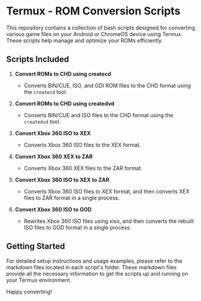 # Termux - ROM Conversion Scripts

This repository contains a collection of bash scripts designed for converting various game files on your Android or ChromeOS device using Termux. These scripts help manage and optimize your ROMs efficiently.

## Scripts Included

1. **Convert ROMs to CHD using createcd**
   - Converts BIN/CUE, ISO, and GDI ROM files to the CHD format using the `createcd` tool.

2. **Convert ROMs to CHD using createdvd**
   - Converts BIN/CUE and ISO files to the CHD format using the `createdvd` tool.

3. **Convert Xbox 360 ISO to XEX**
   - Converts Xbox 360 ISO files to the XEX format.

4. **Convert Xbox 360 XEX to ZAR**
   - Converts Xbox 360 XEX files to the ZAR format.

5. **Convert Xbox 360 ISO to XEX to ZAR**
   - Converts Xbox 360 ISO files to XEX format, and then converts XEX files to ZAR format in a single process.

6. **Convert Xbox 360 ISO to GOD**
   - Rewrites Xbox 360 ISO files using xiso, and then converts the rebuilt ISO files to GOD format in a single process.

## Getting Started

For detailed setup instructions and usage examples, please refer to the markdown files located in each script's folder. These markdown files provide all the necessary information to get the scripts up and running on your Termux environment.

Happy converting!
